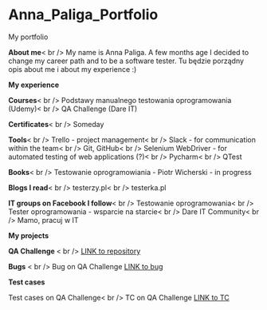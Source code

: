 # Anna_Paliga_Portfolio
My portfolio

<b>About me</b>< br />
My name is Anna Paliga. A few months age I decided to change my career path and to be a software tester. 
Tu będzie porządny opis about me i about my experience :)

<b>My experience</b>

<b>Courses</b>< br />
Podstawy manualnego testowania oprogramowania (Udemy)< br />
QA Challenge (Dare IT)

<b>Certificates</b>< br />
Someday

<b>Tools</b>< br />
Trello - project management< br />
Slack - for communication within the team< br />
Git, GitHub< br />
Selenium WebDriver - for automated testing of web applications (?)< br />
Pycharm< br />
QTest

<b>Books</b>< br />
Testowanie oprogramowiania - Piotr Wicherski - in progress

<b>Blogs I read</b>< br />
testerzy.pl< br />
testerka.pl

<b>IT groups on Facebook I follow</b>< br />
Testowanie oprogramowania< br />
Tester oprogramowania - wsparcie na starcie< br />
Dare IT Community< br />
Mamo, pracuj w IT

<b>My projects</b>

<b>QA Challenge </b>< br />
<a href="https://github.com/AniaaP/Challenge_portfolio_ania">LINK to repository</a> 

<b>Bugs</b> < br />
Bug on QA Challenge <a href="https://docs.google.com/spreadsheets/d/1XtR-ROAgYJ0UTcxRvXpQ53ejJyDl8vz6JZhAnrp2OjI/edit?usp=sharing">LINK to bug</a> 

<b>Test cases</b> 

Test cases on QA Challenge< br />
TC on QA Challenge <a href="https://docs.google.com/spreadsheets/d/1XtR-ROAgYJ0UTcxRvXpQ53ejJyDl8vz6JZhAnrp2OjI/edit?usp=sharing">LINK to TC</a> 


